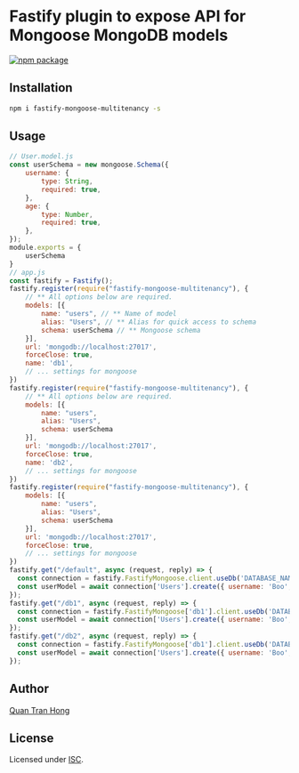 # Fastify plugin to expose API for Mongoose MongoDB models

[![npm package](https://nodei.co/npm/fastify-mongoose-multitenancy.png?downloads=true&downloadRank=true&stars=true)](https://nodei.co/npm/fastify-mongoose-multitenancy)

## Installation

```bash
npm i fastify-mongoose-multitenancy -s
```

## Usage
```javascript
// User.model.js
const userSchema = new mongoose.Schema({
    username: {
        type: String,
        required: true,
    },
    age: {
        type: Number,
        required: true,
    },
});
module.exports = {
    userSchema
}
// app.js
const fastify = Fastify();
fastify.register(require("fastify-mongoose-multitenancy"), {
    // ** All options below are required.
    models: [{
        name: "users", // ** Name of model
        alias: "Users", // ** Alias for quick access to schema
        schema: userSchema // ** Mongoose schema
    }],
    url: 'mongodb://localhost:27017',
    forceClose: true,
    name: 'db1',
    // ... settings for mongoose
})
fastify.register(require("fastify-mongoose-multitenancy"), {
    // ** All options below are required.
    models: [{
        name: "users",
        alias: "Users",
        schema: userSchema
    }],
    url: 'mongodb://localhost:27017',
    forceClose: true,
    name: 'db2',
    // ... settings for mongoose
})
fastify.register(require("fastify-mongoose-multitenancy"), {
    models: [{
        name: "users",
        alias: "Users",
        schema: userSchema
    }],
    url: 'mongodb://localhost:27017',
    forceClose: true,
    // ... settings for mongoose
})
fastify.get("/default", async (request, reply) => {
  const connection = fastify.FastifyMongoose.client.useDb('DATABASE_NAME');
  const userModel = await connection['Users'].create({ username: 'Boo', age: 20 });
});
fastify.get("/db1", async (request, reply) => {
  const connection = fastify.FastifyMongoose['db1'].client.useDb('DATABASE_NAME');
  const userModel = await connection['Users'].create({ username: 'Boo', age: 20 });
});
fastify.get("/db2", async (request, reply) => {
  const connection = fastify.FastifyMongoose['db1'].client.useDb('DATABASE_NAME');
  const userModel = await connection['Users'].create({ username: 'Boo', age: 20 });
});
```

## Author

[Quan Tran Hong](quanth98)

## License

Licensed under [ISC](./LICENSE).
